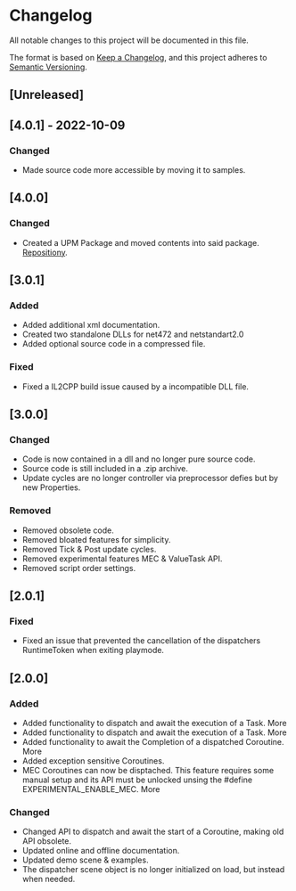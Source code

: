 # Changelog
All notable changes to this project will be documented in this file.

The format is based on [Keep a Changelog](https://keepachangelog.com/en/1.0.0/),
and this project adheres to [Semantic Versioning](https://semver.org/spec/v2.0.0.html).

## [Unreleased]

## [4.0.1] - 2022-10-09
### Changed
- Made source code more accessible by moving it to samples.

## [4.0.0]
### Changed
- Created a UPM Package and moved contents into said package. [Repositiony](https://github.com/JohnBaracuda/com.baracuda.thread-dispatcher).

## [3.0.1]
### Added
- Added additional xml documentation.
- Created two standalone DLLs for net472 and netstandart2.0
- Added optional source code in a compressed file.

### Fixed
- Fixed a IL2CPP build issue caused by a incompatible DLL file.

## [3.0.0]
### Changed
- Code is now contained in a dll and no longer pure source code.
- Source code is still included in a .zip archive.
- Update cycles are no longer controller via preprocessor defies but by new Properties.

### Removed
- Removed obsolete code.
- Removed bloated features for simplicity.
- Removed Tick & Post update cycles.
- Removed experimental features MEC & ValueTask API.
- Removed script order settings.

## [2.0.1]
### Fixed
- Fixed an issue that prevented the cancellation of the dispatchers RuntimeToken when exiting playmode.

## [2.0.0]
### Added
- Added functionality to dispatch and await the execution of a Task. More
- Added functionality to dispatch and await the execution of a  Task<TResult>. More
- Added functionality to await the Completion of a dispatched Coroutine. More
- Added exception sensitive Coroutines.
- MEC Coroutines can now be disptached. This feature requires some manual setup and its API must be unlocked unsing the #define EXPERIMENTAL_ENABLE_MEC. More

### Changed
- Changed API to dispatch and await the start of a Coroutine, making old API obsolete.
- Updated online and offline documentation.
- Updated demo scene & examples.
- The dispatcher scene object is no longer initialized on load, but instead when needed.
